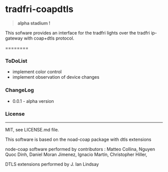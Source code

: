tradfri-coapdtls
=======================

> **alpha stadium !**

This sofware provides an interface for the tradfri lights
over the tradfri ip-gateway with coap+dtls protocol.

========


### ToDoList
* implement color control
* implement observation of device changes

### ChangeLog
* 0.0.1 - alpha version

### License
----------------------------
MIT, see LICENSE.md file.

This software is based on the noad-coap package with dtls extensions

node-coap  software performed by contributors :
Matteo Collina,
Nguyen Quoc Dinh,
Daniel Moran Jimenez,
Ignacio Martín,
Christopher Hiller, 

DTLS extensions performed by
J. Ian Lindsay
